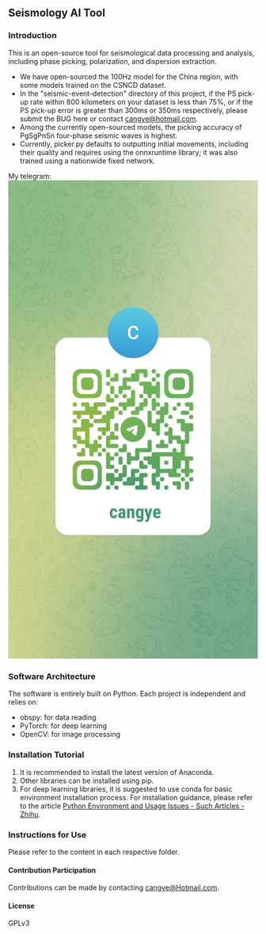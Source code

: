 ## Seismology AI Tool

### Introduction
This is an open-source tool for seismological data processing and analysis, including phase picking, polarization, and dispersion extraction.

- We have open-sourced the 100Hz model for the China region, with some models trained on the CSNCD dataset. 
- In the "seismic-event-detection" directory of this project, if the PS pick-up rate within 800 kilometers on your dataset is less than 75%, or if the PS pick-up error is greater than 300ms or 350ms respectively, please submit the BUG here or contact cangye@hotmail.com. 
- Among the currently open-sourced models, the picking accuracy of PgSgPnSn four-phase seismic waves is highest.
- Currently, picker.py defaults to outputting initial movements, including their quality and requires using the onnxruntime library; it was also trained using a nationwide fixed network.

My telegram:
![telegram](qr.jpg)

### Software Architecture
The software is entirely built on Python. Each project is independent and relies on:
- obspy: for data reading
- PyTorch: for deep learning
- OpenCV: for image processing
  
### Installation Tutorial
1. It is recommended to install the latest version of Anaconda.
2. Other libraries can be installed using pip.
3. For deep learning libraries, it is suggested to use conda for basic environment installation process.
For installation guidance, please refer to the article [Python Environment and Usage Issues - Such Articles - Zhihu](https://zhuanlan.zhihu.com/p/414300182).

### Instructions for Use
Please refer to the content in each respective folder.

#### Contribution Participation
Contributions can be made by contacting cangye@Hotmail.com.

#### License 
GPLv3
